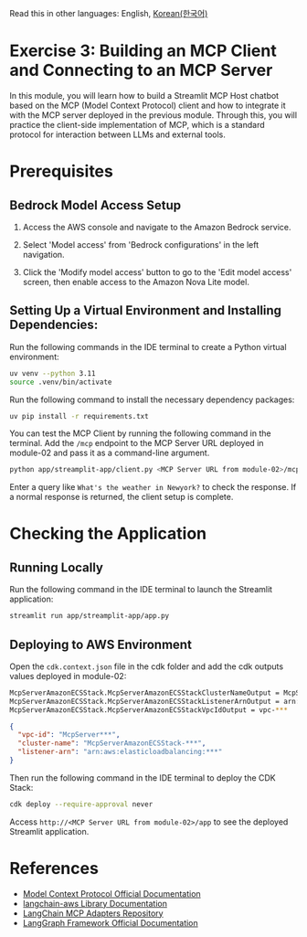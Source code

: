 Read this in other languages: English, [Korean(한국어)](./README.kr.md)

# Exercise 3: Building an MCP Client and Connecting to an MCP Server

In this module, you will learn how to build a Streamlit MCP Host chatbot based on the MCP (Model Context Protocol) client and how to integrate it with the MCP server deployed in the previous module. Through this, you will practice the client-side implementation of MCP, which is a standard protocol for interaction between LLMs and external tools.

# Prerequisites

## Bedrock Model Access Setup

1. Access the AWS console and navigate to the Amazon Bedrock service.

2. Select 'Model access' from 'Bedrock configurations' in the left navigation.

3. Click the 'Modify model access' button to go to the 'Edit model access' screen, then enable access to the Amazon Nova Lite model.

## Setting Up a Virtual Environment and Installing Dependencies:

Run the following commands in the IDE terminal to create a Python virtual environment:

```bash
uv venv --python 3.11
source .venv/bin/activate
```

Run the following command to install the necessary dependency packages:

```bash
uv pip install -r requirements.txt
```

You can test the MCP Client by running the following command in the terminal.
Add the `/mcp` endpoint to the MCP Server URL deployed in module-02 and pass it as a command-line argument.

```bash
python app/streamplit-app/client.py <MCP Server URL from module-02>/mcp
```

Enter a query like `What's the weather in Newyork?` to check the response. If a normal response is returned, the client setup is complete.

# Checking the Application

## Running Locally

Run the following command in the IDE terminal to launch the Streamlit application:

```bash
streamlit run app/streamplit-app/app.py
```

## Deploying to AWS Environment

Open the `cdk.context.json` file in the cdk folder and add the cdk outputs values deployed in module-02:

```bash
McpServerAmazonECSStack.McpServerAmazonECSStackClusterNameOutput = McpServerAmazonECSStack-***
McpServerAmazonECSStack.McpServerAmazonECSStackListenerArnOutput = arn:aws:elasticloadbalancing:***
McpServerAmazonECSStack.McpServerAmazonECSStackVpcIdOutput = vpc-***
```

```json
{
  "vpc-id": "McpServer***",
  "cluster-name": "McpServerAmazonECSStack-***",
  "listener-arn": "arn:aws:elasticloadbalancing:***"
}
```

Then run the following command in the IDE terminal to deploy the CDK Stack:

```bash
cdk deploy --require-approval never
```

Access `http://<MCP Server URL from module-02>/app` to see the deployed Streamlit application.

# References

- [Model Context Protocol Official Documentation](https://modelcontextprotocol.io/)
- [langchain-aws Library Documentation](https://python.langchain.com/docs/integrations/providers/aws/)
- [LangChain MCP Adapters Repository](https://github.com/langchain-ai/langchain-mcp-adapters)
- [LangGraph Framework Official Documentation](https://langchain-ai.github.io/langgraph/)
